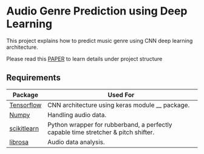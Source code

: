# Audio Genre Prediction using Deep Learning

This project explains how to predict music genre using CNN deep learning architecture.

Please read this [PAPER](https://github.com/orhanors/Audio-Genre-Prediction-using-Deep-Learning/blob/master/Audio-Genre-Classification/Paper.pdf) to learn details under project structure

## Requirements

|Package|Used For|
|---|---|
|[Tensorflow](https://github.com/cython/cython) | CNN architecture using keras module __ package.|
|[Numpy](https://github.com/numpy/numpy)|Handling audio data.|
|[scikitlearn](https://github.com/scikit-learn/scikit-learn)|Python wrapper for rubberband, a perfectly capable time stretcher & pitch shifter.|
|[librosa](https://github.com/librosa/librosa)|Audio data analysis.|
